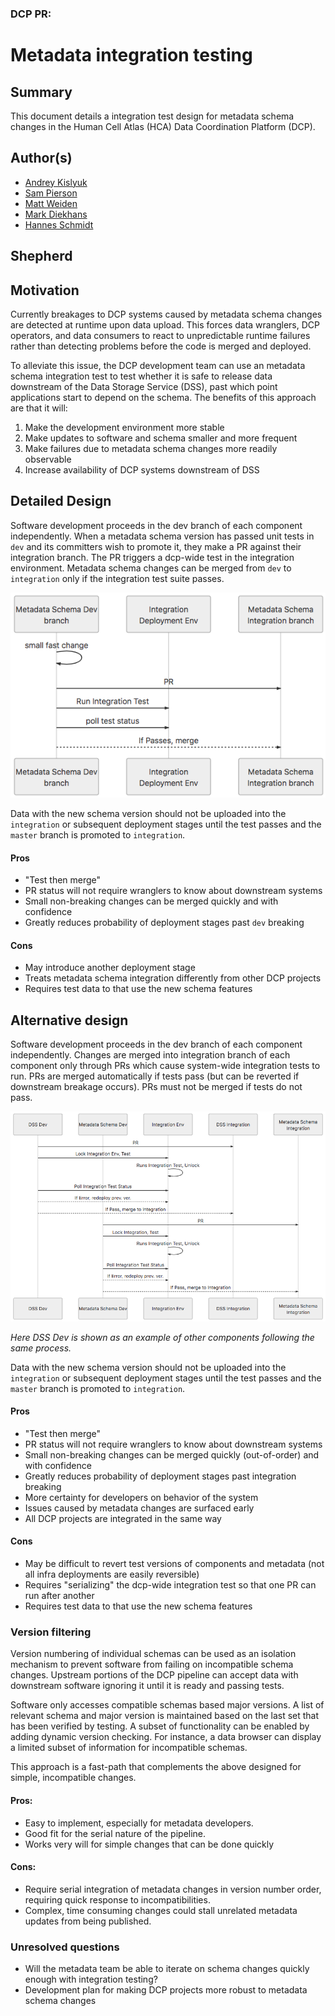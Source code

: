 ### DCP PR:

# Metadata integration testing

## Summary

This document details a integration test design for metadata schema changes in the Human Cell Atlas (HCA) Data Coordination Platform (DCP).

## Author(s)

* [Andrey Kislyuk](mailto:akislyuk@chanzuckerberg.com)
* [Sam Pierson](mailto:spierson@chanzuckerberg.com)
* [Matt Weiden](mailto:mweiden@chanzuckerberg.com)
* [Mark Diekhans](mailto:markd@ucsc.edu)
* [Hannes Schmidt](mailto:hannes@ucsc.edu)

## Shepherd

## Motivation

Currently breakages to DCP systems caused by metadata schema changes are detected at runtime upon data upload. This forces data wranglers, DCP operators, and data consumers to react to unpredictable runtime failures rather than detecting problems before the code is merged and deployed.

To alleviate this issue, the DCP development team can use an metadata schema integration test to test whether it is safe to release data downstream of the Data Storage Service (DSS), past which point applications start to depend on the schema. The benefits of this approach are that it will:

1. Make the development environment more stable
1. Make updates to software and schema smaller and more frequent
1. Make failures due to metadata schema changes more readily observable
1. Increase availability of DCP systems downstream of DSS

## Detailed Design

Software development proceeds in the dev branch of each component independently.
When a metadata schema version has passed unit tests in `dev` and its committers wish to promote it, they make a PR against their integration branch. The PR triggers a dcp-wide test in the integration environment.
Metadata schema changes can be merged from `dev` to `integration` only if the integration test suite passes.

![Option 2](../images/0000-metadata-integration-test-opt2.png)

Data with the new schema version should not be uploaded into the `integration` or subsequent deployment stages until the test passes and the `master` branch is promoted to `integration`.

#### Pros

* "Test then merge"
* PR status will not require wranglers to know about downstream systems
* Small non-breaking changes can be merged quickly and with confidence
* Greatly reduces probability of deployment stages past `dev` breaking

#### Cons

* May introduce another deployment stage
* Treats metadata schema integration differently from other DCP projects
* Requires test data to that use the new schema features

## Alternative design

Software development proceeds in the dev branch of each component independently. Changes are merged into integration branch of each component only through PRs which cause system-wide integration tests to run. PRs are merged automatically if tests pass (but can be reverted if downstream breakage occurs). PRs must not be merged if tests do not pass.

![Option 1](../images/0000-metadata-integration-test-opt1.png)

*Here DSS Dev is shown as an example of other components following the same process.*

Data with the new schema version should not be uploaded into the `integration` or subsequent deployment stages until the test passes and the `master` branch is promoted to `integration`.

#### Pros

* "Test then merge"
* PR status will not require wranglers to know about downstream systems
* Small non-breaking changes can be merged quickly (out-of-order) and with confidence
* Greatly reduces probability of deployment stages past integration breaking
* More certainty for developers on behavior of the system
* Issues caused by metadata changes are surfaced early
* All DCP projects are integrated in the same way

#### Cons

* May be difficult to revert test versions of components and metadata (not all infra deployments are easily reversible)
* Requires "serializing" the dcp-wide integration test so that one PR can run after another
* Requires test data to that use the new schema features

### Version filtering

Version numbering of individual schemas can be used as an isolation mechanism to prevent software from failing on incompatible schema changes. Upstream portions of the DCP pipeline can accept data with downstream software ignoring it until it is ready and passing tests.

Software only accesses compatible schemas based major versions.  A list of relevant schema and major version is maintained based on the last set that has been verified by testing. A subset of functionality can be enabled by adding dynamic version checking.  For instance, a data browser can display a limited subset of information for incompatible schemas.

This approach is a fast-path that complements the above designed for simple, incompatible changes.


#### Pros:
* Easy to implement, especially for metadata developers.
* Good fit for the serial nature of the pipeline.
* Works very will for simple changes that can be done quickly

#### Cons:
* Require serial integration of metadata changes in version number order, requiring quick response to incompatibilities.
* Complex, time consuming changes could stall unrelated metadata updates from being published.


### Unresolved questions

* Will the metadata team be able to iterate on schema changes quickly enough with integration testing?
* Development plan for making DCP projects more robust to metadata schema changes

